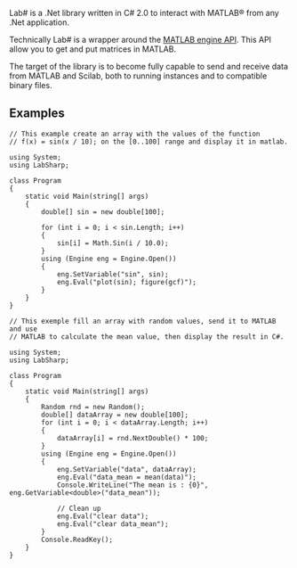 Lab# is a .Net library written in C# 2.0 to interact with MATLAB® from any .Net application.

Technically Lab# is a wrapper around the [MATLAB engine API](http://www.mathworks.com/access/helpdesk/help/techdoc/apiref/bqoqnz0.html). This API allow you to get and put matrices in MATLAB.

The target of the library is to become fully capable to send and receive data from MATLAB and Scilab, both to running instances and to compatible binary files.

## Examples ##
```
// This example create an array with the values of the function
// f(x) = sin(x / 10); on the [0..100] range and display it in matlab.

using System;
using LabSharp;

class Program
{
    static void Main(string[] args)
    {
        double[] sin = new double[100];

        for (int i = 0; i < sin.Length; i++)
        {
            sin[i] = Math.Sin(i / 10.0);
        }
        using (Engine eng = Engine.Open())
        {
            eng.SetVariable("sin", sin);
            eng.Eval("plot(sin); figure(gcf)");
        }
    }
}
```

```
// This exemple fill an array with random values, send it to MATLAB and use
// MATLAB to calculate the mean value, then display the result in C#.

using System;
using LabSharp;

class Program
{
    static void Main(string[] args)
    {
        Random rnd = new Random();
        double[] dataArray = new double[100];
        for (int i = 0; i < dataArray.Length; i++)
        {
            dataArray[i] = rnd.NextDouble() * 100;
        }
        using (Engine eng = Engine.Open())
        {
            eng.SetVariable("data", dataArray);
            eng.Eval("data_mean = mean(data)");
            Console.WriteLine("The mean is : {0}", eng.GetVariable<double>("data_mean"));

            // Clean up
            eng.Eval("clear data");
            eng.Eval("clear data_mean");
        }
        Console.ReadKey();
    }
}
```